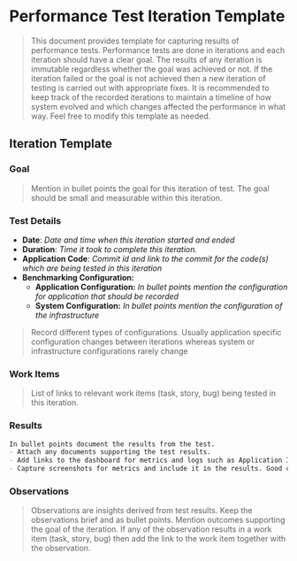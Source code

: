 # Performance Test Iteration Template

> This document provides template for capturing results of performance tests. Performance tests are done in iterations and each iteration should have a clear goal. The results of any iteration is immutable regardless whether the goal was achieved or not. If the iteration failed or the goal is not achieved then a new iteration of testing is carried out with appropriate fixes. It is recommended to keep track of the recorded iterations to maintain a timeline of how system evolved and which changes affected the performance in what way. Feel free to modify this template as needed.

## Iteration Template

### Goal

> Mention in bullet points the goal for this iteration of test. The goal should be small and measurable within this iteration.

### Test Details

- **Date**: *Date and time when this iteration started and ended*
- **Duration**: *Time it took to complete this iteration.*
- **Application Code**: *Commit id and link to the commit for the code(s) which are being tested in this iteration*
- **Benchmarking Configuration:**
  - **Application Configuration:** *In bullet points mention the configuration for application that should be recorded*
  - **System Configuration:** *In bullet points mention the configuration of the infrastructure*

> Record different types of configurations. Usually application specific configuration changes between iterations whereas system or infrastructure configurations rarely change

### Work Items

> List of links to relevant work items (task, story, bug) being tested in this iteration.

### Results

```md
In bullet points document the results from the test.  
- Attach any documents supporting the test results.
- Add links to the dashboard for metrics and logs such as Application Insights.
- Capture screenshots for metrics and include it in the results. Good candidate for this is CPU/Memory/Disk usage.
```

### Observations

> Observations are insights derived from test results. Keep the observations brief and as bullet points. Mention outcomes supporting the goal of the iteration. If any of the observation results in a work item (task, story, bug) then add the link to the work item together with the observation.  
